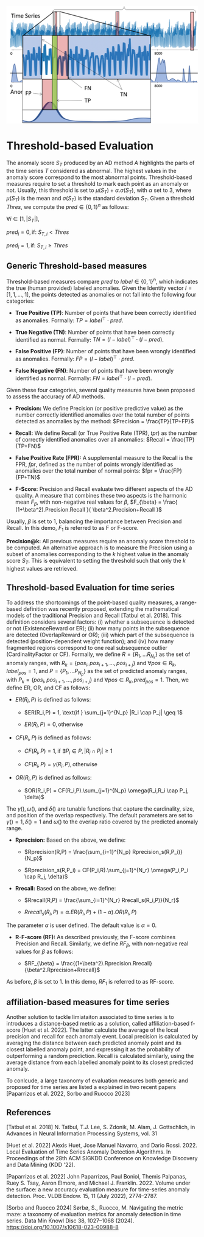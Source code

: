 ![threshold measures](../../images/measures/Threshold.png "threshold measures")

# Threshold-based Evaluation

The anomaly score $S_T$ produced by an AD method $A$ highlights the
parts of the time series $T$ considered as abnormal. The highest values
in the anomaly score correspond to the most abnormal points.
Threshold-based measures require to set a threshold to mark each point
as an anomaly or not. Usually, this threshold is set to
$\mu(S_T) + \alpha.\sigma(S_T)$, with $\alpha$ set to
3, where $\mu(S_T)$ is the mean and $\sigma(S_T)$
is the standard deviation $S_T$. Given a threshold $Thres$, we compute
the $pred \in \{0,1\}^n$ as follows:


$\forall i \in [1,|S_T|],$

$pred_i = 0, \text{if: } S_{T,i} < Thres$

$pred_i = 1, \text{if: } S_{T,i} \geq Thres$

## Generic Threshold-based measures

Threshold-based measures compare $pred$ to $label \in \{0,1\}^n$, which
indicates the true (human provided) labeled anomalies. Given the
Identity vector $I=[1,1,...,1]$, the points detected as anomalies or not
fall into the following four categories:

-   **True Positive (TP)**: Number of points that have been correctly
    identified as anomalies. Formally: $TP = label^\top \cdot pred$.

-   **True Negative (TN)**: Number of points that have been correctly
    identified as normal. Formally:
    $TN = (I-label)^\top \cdot (I-pred)$.

-   **False Positive (FP)**: Number of points that have been wrongly
    identified as anomalies. Formally: $FP = (I-label)^\top \cdot pred$.

-   **False Negative (FN)**: Number of points that have been wrongly
    identified as normal. Formally: $FN = label^\top \cdot (I-pred)$.

Given these four categories, several quality measures have been proposed
to assess the accuracy of AD methods. 

- **Precision:** We define Precision
(or positive predictive value) as the number correctly identified
anomalies over the total number of points detected as anomalies by the
method: $Precision = \frac{TP}{TP+FP}$

- **Recall:** We define Recall (or True Positive Rate
(TPR), $tpr$) as the number of correctly identified anomalies over all
anomalies: $Recall = \frac{TP}{TP+FN}$

- **False Positive Rate (FPR):** A supplemental measure to the Recall is
the FPR, $fpr$, defined as the number of points wrongly identified as
anomalies over the total number of normal points:
$fpr = \frac{FP}{FP+TN}$

- **F-Score:** Precision and Recall evaluate two
different aspects of the AD quality. A measure that combines these two
aspects is the harmonic mean $F_{\beta}$, with non-negative real values
for $\beta$, $F_{\beta} = \frac{ (1+\beta^2).Precision.Recall }{ \beta^2.Precision+Recall }$ 

Usually, $\beta$ is set to 1, balancing the importance
between Precision and Recall. In this demo, $F_1$ is referred to as F
or F-score. 

**Precision@k:** All previous measures require an anomaly
score threshold to be computed. An alternative approach is to measure
the Precision using a subset of anomalies corresponding to the $k$
highest value in the anomaly score $S_T$. This is equivalent to setting
the threshold such that only the $k$ highest values are retrieved.

## Threshold-based Evaluation for time series

To address the shortcomings of the point-based quality measures, a
range-based definition was recently proposed, extending the mathematical
models of the traditional Precision and Recall [Tatbul et al. 2018].
This definition considers several factors: (i) whether a subsequence is
detected or not (ExistenceReward or ER); (ii) how many points in the
subsequence are detected (OverlapReward or OR); (iii) which part of the
subsequence is detected (position-dependent weight function); and (iv)
how many fragmented regions correspond to one real subsequence outlier
(CardinalityFactor or CF). Formally, we define $R=\{R_1,...R_{N_r}\}$ as
the set of anomaly ranges, with
$R_k=\{pos_i,pos_{i+1}, ..., pos_{i+j}\}$ and
$\forall pos \in R_k, label_{pos} = 1$, and $P=\{P_1,...P_{N_p}\}$ as
the set of predicted anomaly ranges, with
$P_k=\{pos_i,pos_{i+1}, ..., pos_{i+j}\}$ and
$\forall pos \in R_k, pred_{pos} = 1$. Then, we define ER, OR, and CF as
follows:

* $ER(R_i,P)$ is defined as follows:

	* $ER(R_i,P) = 1, \text{if } \sum_{j=1}^{N_p} |R_i \cap P_j| \geq 1$

	* $ER(R_i,P) = 0, \text{otherwise}$

* $CF(R_i,P)$ is defined as follows:

	* $CF(R_i,P) = 1, \text{if } \exists P_i \in P, |R_i \cap P_i| \geq 1$

	* $CF(R_i,P) = \gamma(R_i,P), \text{otherwise}$

* $OR(R_i,P)$ is defined as follows:

	* $OR(R_i,P) = CF(R_i,P).\sum_{j=1}^{N_p} \omega(R_i,R_i \cap P_j, \delta)$


The $\gamma(),\omega()$, and $\delta()$ are tunable functions that
capture the cardinality, size, and position of the overlap respectively.
The default parameters are set to $\gamma()=1,\delta()=1$ and $\omega()$
to the overlap ratio covered by the predicted anomaly
range. 

* **Rprecision:** Based on the above, we define:

	* $Rprecision(R,P) = \frac{\sum_{i=1}^{N_p} Rprecision_s(R,P_i)}{N_p}$

	* $Rprecision_s(R,P_i) = CF(P_i,R).\sum_{j=1}^{N_r} \omega(P_i,P_i \cap R_j, \delta)$

* **Rrecall:** Based on the above, we define:

	* $Rrecall(R,P) = \frac{\sum_{i=1}^{N_r} Rrecall_s(R_i,P)}{N_r}$

	* $Rrecall_s(R_i,P) = \alpha.ER(R_i,P) + (1-\alpha).OR(R_i,P)$


 The parameter $\alpha$ is user defined. The default value is $\alpha=0$. 

* **R-F-score (RF):** As described previously, the F-score combines Precision and Recall.
Similarly, we define $RF_{\beta}$, with non-negative real values for
$\beta$ as follows:

	* $RF_{\beta} = \frac{(1+\beta^2).Rprecision.Rrecall}{\beta^2.Rprecision+Rrecall}$

 As before, $\beta$ is set to 1. In this demo, $RF_1$ is referred to as RF-score.

## affiliation-based measures for time series


Another solution to tackle limiataiton associated to time series is to 
introduces a distance-based metric as a solution, called affiliation-based f-score [Huet et al. 2022]. The latter calculate the average of the local precision and recall for each anomaly event. Local precision is calculated by averaging the distance between each predicted anomaly point and its closest labelled anomaly point, and expressing it as the probability of outperforming a random prediction. Recall is calculated
similarly, using the average distance from each labelled anomaly point to its closest predicted anomaly. 

To conlcude, a large taxonomy of evaluation measures both generic and proposed for time series are listed a explained in two recent papers [Paparrizos et al. 2022, Sorbo and Ruocco 2023]

 ## References

[Tatbul et al. 2018] N. Tatbul, T.J. Lee, S. Zdonik, M. Alam, J. Gottschlich, in Advances in Neural Information Processing Systems, vol. 31

[Huet et al. 2022] Alexis Huet, Jose Manuel Navarro, and Dario Rossi. 2022. Local Evaluation of Time Series Anomaly Detection Algorithms. In Proceedings of the 28th ACM SIGKDD Conference on Knowledge Discovery and Data Mining (KDD '22).

[Paparrizos et al. 2022] John Paparrizos, Paul Boniol, Themis Palpanas, Ruey S. Tsay, Aaron Elmore, and Michael J. Franklin. 2022. Volume under the surface: a new accuracy evaluation measure for time-series anomaly detection. Proc. VLDB Endow. 15, 11 (July 2022), 2774–2787.

[Sorbo and Ruocco 2024] Sørbø, S., Ruocco, M. Navigating the metric maze: a taxonomy of evaluation metrics for anomaly detection in time series. Data Min Knowl Disc 38, 1027–1068 (2024). https://doi.org/10.1007/s10618-023-00988-8